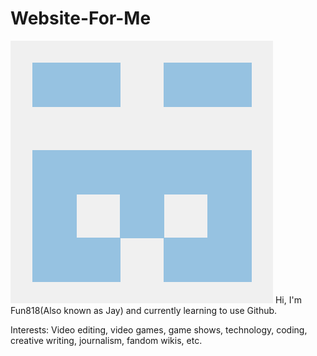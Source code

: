 # Website-For-Me
![headshot](logo.png)
Hi, I'm Fun818(Also known as Jay) and currently learning to use Github.

Interests: Video editing, video games, game shows, technology, coding, creative writing, journalism, fandom wikis, etc.
